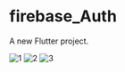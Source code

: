 # firebase_Auth

A new Flutter project.



![1](https://user-images.githubusercontent.com/96003255/222184372-9339caa4-a982-4a37-94a5-ee2f37e55eb0.PNG)
![2](https://user-images.githubusercontent.com/96003255/222184379-b194cc0a-5812-41a7-ac5d-1545fd9eca49.PNG)
![3](https://user-images.githubusercontent.com/96003255/222184388-4bb29a24-67f2-4b15-8a3f-a08c0cfd4d92.PNG)

